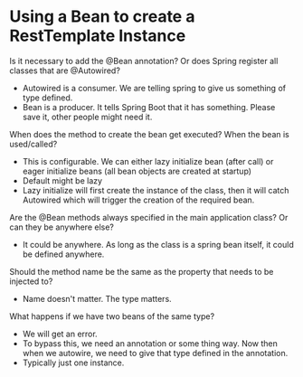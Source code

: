 # Using a Bean to create a RestTemplate Instance

Is it necessary to add the @Bean annotation? Or does Spring register all classes that are @Autowired?
- Autowired is a consumer. We are telling spring to give us something of type defined.
- Bean is a producer. It tells Spring Boot that it has something. Please save it, other people might need it.


When does the method to create the bean get executed? When the bean is used/called?
- This is configurable. We can either lazy initialize bean (after call) or eager initialize beans (all bean objects are created at startup)
- Default might be lazy
- Lazy initialize will first create the instance of the class, then it will catch Autowired which will trigger the creation of the required bean.


Are the @Bean methods always specified in the main application class? Or can they be anywhere else?
- It could be anywhere. As long as the class is a spring bean itself, it could be defined anywhere.


Should the method name be the same as the property that needs to be injected to?
- Name doesn't matter. The type matters.

What happens if we have two beans of the same type?
- We will get an error.
- To bypass this, we need an annotation or some thing way. Now then when we autowire, we need to give that type defined in the annotation.
- Typically just one instance.
